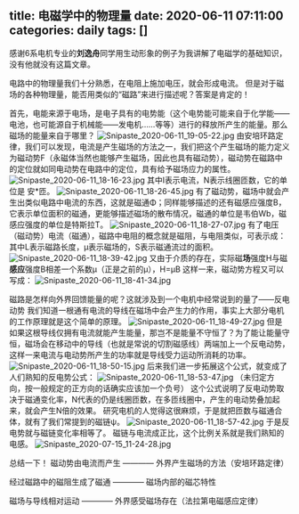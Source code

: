 title: 电磁学中的物理量
date: 2020-06-11 07:11:00
categories: daily
tags: []
---
感谢6系电机专业的**刘逸舟**同学用生动形象的例子为我讲解了电磁学的基础知识，没有他就没有这篇文章。

电路中的物理量我们十分熟悉，在电阻上施加电压，就会形成电流。
但是对于磁场的各种物理量，能否用类似的“磁路”来进行描述呢？答案是肯定的！

首先，电能来源于电场，是电子具有的电势能（这个电势能可能来自于化学能——电池，也可能源自于机械能——发电机……等等）进行的释放所产生的能量。那么磁场的能量来自于哪里？
![Snipaste_2020-06-11_19-05-22.jpg][1]
由安培环路定律，我们可以发现，电流是产生磁场的方法之一，我们把这个产生磁场的能力定义为磁动势F（永磁体当然也能够产生磁场，因此也具有磁动势），磁动势在磁路中的定位就如同电动势在电路中的定位，具有给予磁场应力的属性。
![Snipaste_2020-06-11_18-16-23.jpg][2]
其中I表示电流，N表示线圈匝数，它的单位是 安*匝。
![Snipaste_2020-06-11_18-26-45.jpg][3]
有了磁动势，磁场中就会产生出类似电路中电流的东西，这就是磁通Φ；同样能够描述的还有磁感应强度B，它表示单位面积的磁通，更能够描述磁场的散布情况，磁通的单位是韦伯Wb，磁感应强度的单位是特斯拉T。
![Snipaste_2020-06-11_18-27-07.jpg][4]
有了电压（磁动势）电流（磁通），磁路中电阻的概念就是磁阻，与电阻类似，可表示成：
其中L表示磁路长度，μ表示磁场的，S表示磁通流过的面积。
![Snipaste_2020-06-11_18-39-42.jpg][5]
又由于介质的存在，实际磁**场**强度H与磁**感应**强度B相差一个系数μ（正是之前的μ），H=μB
这样一来，磁动势方程又可以写成：
![Snipaste_2020-06-11_18-41-34.jpg][6]

磁路是怎样向外界回馈能量的呢？这就涉及到一个电机中经常说到的量了——反电动势
我们知道一根通有电流的导线在磁场中会产生力的作用，事实上大部分电机的工作原理就是这个简单的原理。
![Snipaste_2020-06-11_18-49-27.jpg][7]
但是如果这根导线仅拥有电流就能产生能量，那岂不是能量不守恒了？为了能让能量守恒，磁场会在移动中的导线（也就是常说的切割磁感线）两端加上一个反电动势，这样一来电流与电动势所产生的功率就是导线受力运动所消耗的功率。
![Snipaste_2020-06-11_18-50-15.jpg][8]
后来我们进一步拓展这个公式，就变成了人们熟知的反电势公式：
![Snipaste_2020-06-11_18-53-47.jpg][9]
（未归定方向，按一般规定的正方向的话确实应该加一个负号）
这个公式说明了反电动势取决于磁通变化率，N代表的仍是线圈匝数，在多匝线圈中，产生的电动势叠加起来，就会产生N倍的效果。
研究电机的人觉得这很麻烦，于是就把匝数与磁通合体，就有了我们常提到的磁链ψ。
![Snipaste_2020-06-11_18-57-42.jpg][10]
于是反电势就与磁链变化率相等了。
磁链与电流成正比，这个比例关系就是我们熟知的电感。
![Snipaste_2020-07-15_11-24-28.jpg][11]

总结一下！
磁动势由电流而产生   ————   外界产生磁场的方法（安培环路定律）

经过磁路中的磁阻生成了磁通  ————  磁场内部的磁芯特性

磁场与导线相对运动  ————  外界感受磁场存在（法拉第电磁感应定律）


  [1]: http://www.starydy.xyz/usr/uploads/2020/06/2730705132.jpg
  [2]: http://www.starydy.xyz/usr/uploads/2020/06/3332546483.jpg
  [3]: http://www.starydy.xyz/usr/uploads/2020/06/4143798911.jpg
  [4]: http://www.starydy.xyz/usr/uploads/2020/06/3579642186.jpg
  [5]: http://www.starydy.xyz/usr/uploads/2020/06/275706257.jpg
  [6]: http://www.starydy.xyz/usr/uploads/2020/06/3831150800.jpg
  [7]: http://www.starydy.xyz/usr/uploads/2020/06/1085139085.jpg
  [8]: http://www.starydy.xyz/usr/uploads/2020/06/3795421197.jpg
  [9]: http://www.starydy.xyz/usr/uploads/2020/06/1930281352.jpg
  [10]: http://www.starydy.xyz/usr/uploads/2020/06/348952594.jpg
  [11]: http://www.starydy.xyz/usr/uploads/2020/07/3570375741.jpg